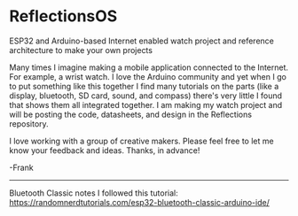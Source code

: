 # ReflectionsOS
ESP32 and Arduino-based Internet enabled watch project and reference architecture to make your own projects

Many times I imagine making a mobile application connected to the Internet. For example, a wrist watch. I love the Arduino community and yet when I go to put something like this together I find many tutorials on the parts (like a display, bluetooth, SD card, sound, and compass) there's very little I found that shows them all integrated together. I am making my watch project and will be posting the code, datasheets, and design in the Reflections repository.

I love working with a group of creative makers. Please feel free to let me know your feedback and ideas. Thanks, in advance!

-Frank

- - -

Bluetooth Classic notes
I followed this tutorial:
https://randomnerdtutorials.com/esp32-bluetooth-classic-arduino-ide/
